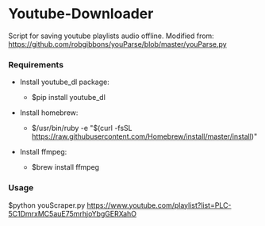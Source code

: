# Youtube-Downloader
Script for saving youtube playlists audio offline.
Modified from: https://github.com/robgibbons/youParse/blob/master/youParse.py

### Requirements
- Install youtube_dl package:
  - $pip install youtube_dl

- Install homebrew:
  - $/usr/bin/ruby -e "$(curl -fsSL https://raw.githubusercontent.com/Homebrew/install/master/install)" 

- Install ffmpeg:
  - $brew install ffmpeg

### Usage
$python youScraper.py https://www.youtube.com/playlist?list=PLC-5C1DmrxMC5auE75mrhjoYbgGERXahO
